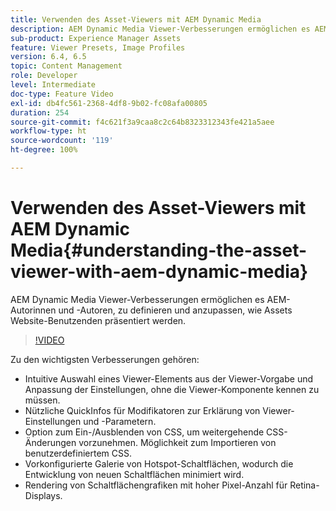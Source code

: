 ```yaml
---
title: Verwenden des Asset-Viewers mit AEM Dynamic Media
description: AEM Dynamic Media Viewer-Verbesserungen ermöglichen es AEM-Autorinnen und -Autoren, zu definieren und anzupassen, wie Assets Website-Benutzenden präsentiert werden.
sub-product: Experience Manager Assets
feature: Viewer Presets, Image Profiles
version: 6.4, 6.5
topic: Content Management
role: Developer
level: Intermediate
doc-type: Feature Video
exl-id: db4fc561-2368-4df8-9b02-fc08afa00805
duration: 254
source-git-commit: f4c621f3a9caa8c2c64b8323312343fe421a5aee
workflow-type: ht
source-wordcount: '119'
ht-degree: 100%

---
```


# Verwenden des Asset-Viewers mit AEM Dynamic Media{#understanding-the-asset-viewer-with-aem-dynamic-media}

AEM Dynamic Media Viewer-Verbesserungen ermöglichen es AEM-Autorinnen und -Autoren, zu definieren und anzupassen, wie Assets Website-Benutzenden präsentiert werden.

>[!VIDEO](https://video.tv.adobe.com/v/17783?quality=12&learn=on)

Zu den wichtigsten Verbesserungen gehören:

* Intuitive Auswahl eines Viewer-Elements aus der Viewer-Vorgabe und Anpassung der Einstellungen, ohne die Viewer-Komponente kennen zu müssen.
* Nützliche QuickInfos für Modifikatoren zur Erklärung von Viewer-Einstellungen und -Parametern.
* Option zum Ein-/Ausblenden von CSS, um weitergehende CSS-Änderungen vorzunehmen. Möglichkeit zum Importieren von benutzerdefiniertem CSS.
* Vorkonfigurierte Galerie von Hotspot-Schaltflächen, wodurch die Entwicklung von neuen Schaltflächen minimiert wird.
* Rendering von Schaltflächengrafiken mit hoher Pixel-Anzahl für Retina-Displays.
